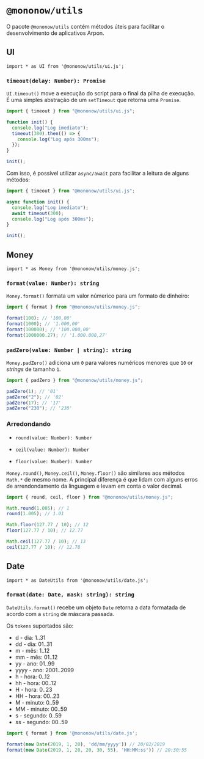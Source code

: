 # `@mononow/utils`

O pacote `@mononow/utils` contém métodos úteis para facilitar o desenvolvimento de aplicativos Arpon.

## UI

`import * as UI from '@mononow/utils/ui.js';`

### `timeout(delay: Number): Promise`

`UI.timeout()` move a execução do script para o final da pilha de execução. É uma simples abstração de um `setTimeout` que retorna uma `Promise`.

```js
import { timeout } from "@mononow/utils/ui.js";

function init() {
  console.log("Log imediato");
  timeout(300).then(() => {
    console.log("Log após 300ms");
  });
}

init();
```

Com isso, é possível utilizar `async/await` para facilitar a leitura de alguns métodos:

```js
import { timeout } from "@mononow/utils/ui.js";

async function init() {
  console.log("Log imediato");
  await timeout(300);
  console.log("Log após 300ms");
}

init();
```

## Money

`import * as Money from '@mononow/utils/money.js';`

### `format(value: Number): string`

`Money.format()` formata um valor númerico para um formato de dinheiro:

```js
import { format } from "@mononow/utils/money.js";

format(100); // '100,00'
format(1000); // '1.000,00'
format(100000); // '100.000,00'
format(1000000.27); // '1.000.000,27'
```

### `padZero(value: Number | string): string`

`Money.padZero()` adiciona um `0` para valores numéricos menores que `10` or _strings_ de tamanho `1`.

```js
import { padZero } from "@mononow/utils/money.js";

padZero(1); // '01'
padZero("2"); // '02'
padZero(17); // '17'
padZero("230"); // '230'
```

### Arredondando

- `round(value: Number): Number`

- `ceil(value: Number): Number`

- `floor(value: Number): Number`

`Money.round()`, `Money.ceil()`, `Money.floor()` são similares aos métodos `Math.*` de mesmo nome. A principal diferença é que lidam com alguns erros de arrendondamento da linguagem e levam em conta o valor decimal.

```js
import { round, ceil, floor } from "@mononow/utils/money.js";

Math.round(1.005); // 1
round(1.005); // 1.01

Math.floor(127.77 / 10); // 12
floor(127.77 / 10); // 12.77

Math.ceil(127.77 / 10); // 13
ceil(127.77 / 10); // 12.78
```

## Date

`import * as DateUtils from '@mononow/utils/date.js';`

### `format(date: Date, mask: string): string`

`DateUtils.format()` recebe um objeto `Date` retorna a data formatada de acordo com a `string` de máscara passada.

Os `tokens` suportados são:

- d - dia: 1..31
- dd - dia: 01..31
- m - mês: 1..12
- mm - mês: 01..12
- yy - ano: 01..99
- yyyy - ano: 2001..2099
- h - hora: 0..12
- hh - hora: 00..12
- H - hora: 0..23
- HH - hora: 00..23
- M - minuto: 0..59
- MM - minuto: 00..59
- s - segundo: 0..59
- ss - segundo: 00..59

```js
import { format } from '@mononow/utils/date.js';

format(new Date(2019, 1, 20), 'dd/mm/yyyy')) // 20/02/2019
format(new Date(2019, 1, 20, 20, 30, 55), 'HH:MM:ss')) // 20:30:55
```
